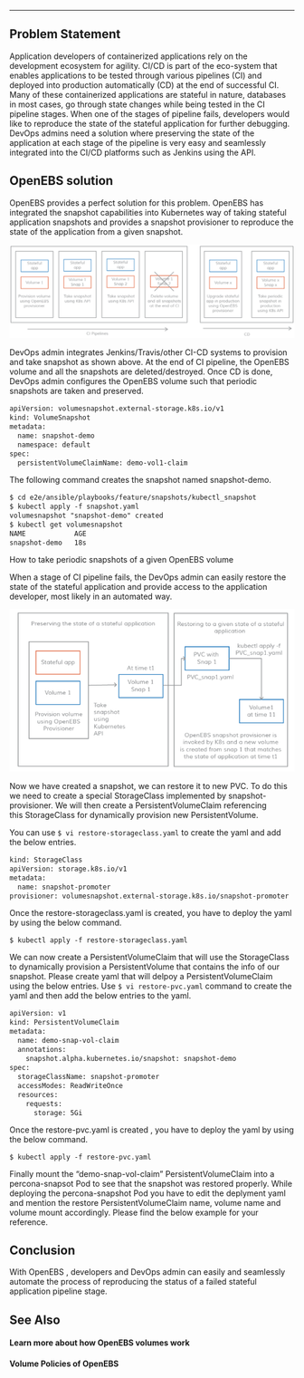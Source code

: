 

------



## Problem Statement

Application developers of containerized applications rely on the development ecosystem for agility. CI/CD is part of the eco-system that enables applications to be tested through various pipelines (CI) and deployed into production automatically (CD) at the end of successful CI. Many of these containerized applications are stateful in nature, databases in most cases, go through state changes while being tested in the CI pipeline stages. When one of the stages of pipeline fails, developers would like to reproduce the state of the stateful application for further debugging. DevOps admins need a solution where preserving the state of the application at each stage of the pipeline is very easy and seamlessly integrated into the CI/CD platforms such as Jenkins using the API. 

## OpenEBS solution

OpenEBS provides a perfect solution for this problem. OpenEBS has integrated the snapshot capabilities into Kubernetes way of taking stateful application snapshots and provides a snapshot provisioner to reproduce the state of the application from a given snapshot. 



![CI/CD pipeline for Developers](/docs/assets/cicd-snapshots.png)



DevOps admin integrates Jenkins/Travis/other CI-CD systems to provision and take snapshot as shown above. At the end of CI pipeline, the OpenEBS volume and all the snapshots are deleted/destroyed. Once CD is done, DevOps admin configures the OpenEBS volume such that periodic snapshots are taken and preserved.

```
apiVersion: volumesnapshot.external-storage.k8s.io/v1
kind: VolumeSnapshot
metadata:
  name: snapshot-demo
  namespace: default
spec:
  persistentVolumeClaimName: demo-vol1-claim
```

The following command creates the snapshot named snapshot-demo.  

```
$ cd e2e/ansible/playbooks/feature/snapshots/kubectl_snapshot
$ kubectl apply -f snapshot.yaml
volumesnapshot "snapshot-demo" created
$ kubectl get volumesnapshot 
NAME            AGE 
snapshot-demo   18s

```

How to take periodic snapshots of a given OpenEBS volume

When a stage of CI pipeline fails, the DevOps admin can easily restore the state of the stateful application and provide access to the application developer, most likely in an automated way. 



![Restoring the state of a stateful application](/docs/assets/snap-restore.png)



Now we have created a snapshot, we can restore it to new PVC. To do this we need to create a special StorageClass implemented by snapshot-provisioner. We will then create a PersistentVolumeClaim referencing this StorageClass for dynamically provision new PersistentVolume.  

You can use `$ vi restore-storageclass.yaml` to create the yaml and add the below entries.

```
kind: StorageClass
apiVersion: storage.k8s.io/v1
metadata:
  name: snapshot-promoter
provisioner: volumesnapshot.external-storage.k8s.io/snapshot-promoter
```

Once the restore-storageclass.yaml is created, you have to deploy the yaml by using the below command.

```
$ kubectl apply -f restore-storageclass.yaml
```

We can now create a PersistentVolumeClaim that will use the StorageClass to dynamically provision a PersistentVolume that contains the info of our snapshot. Please create yaml that will delpoy  a PersistentVolumeClaim  using the below entries.  Use `$ vi restore-pvc.yaml` command to create the yaml and then add the below entries to the yaml.

```
apiVersion: v1
kind: PersistentVolumeClaim
metadata:
  name: demo-snap-vol-claim
  annotations:
    snapshot.alpha.kubernetes.io/snapshot: snapshot-demo
spec:
  storageClassName: snapshot-promoter
  accessModes: ReadWriteOnce
  resources:
    requests:
      storage: 5Gi
```

Once the restore-pvc.yaml is created ,  you have to deploy the yaml by using the below command.

```
$ kubectl apply -f restore-pvc.yaml
```

Finally mount the “demo-snap-vol-claim” PersistentVolumeClaim into a percona-snapsot Pod to see that the snapshot was restored properly. While deploying the percona-snapshot Pod you have to edit the deplyment yaml and mention the restore PersistentVolumeClaim name, volume name and volume mount accordingly. Please find the below example for your reference.



## Conclusion

With OpenEBS , developers and DevOps admin can easily and seamlessly automate the process of reproducing the status of a failed stateful application pipeline stage. 


## See Also

#### Learn more about how OpenEBS volumes work
#### Volume Policies of OpenEBS



<!-- Hotjar Tracking Code for https://docs.openebs.io -->
<script>
   (function(h,o,t,j,a,r){
       h.hj=h.hj||function(){(h.hj.q=h.hj.q||[]).push(arguments)};
       h._hjSettings={hjid:785693,hjsv:6};
       a=o.getElementsByTagName('head')[0];
       r=o.createElement('script');r.async=1;
       r.src=t+h._hjSettings.hjid+j+h._hjSettings.hjsv;
       a.appendChild(r);
   })(window,document,'https://static.hotjar.com/c/hotjar-','.js?sv=');
</script>
